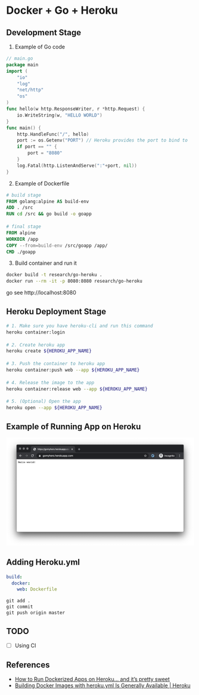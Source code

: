 # Docker + Go + Heroku
## Development Stage
1. Example of Go code

```go
// main.go
package main
import (
	"io"
	"log"
	"net/http"
	"os"
)
func hello(w http.ResponseWriter, r *http.Request) {
	io.WriteString(w, "HELLO WORLD")
}
func main() {
	http.HandleFunc("/", hello)
	port := os.Getenv("PORT") // Heroku provides the port to bind to
	if port == "" {
		port = "8080"
	}
	log.Fatal(http.ListenAndServe(":"+port, nil))
}
```

2. Example of Dockerfile
```dockerfile
# build stage
FROM golang:alpine AS build-env
ADD . /src
RUN cd /src && go build -o goapp

# final stage
FROM alpine
WORKDIR /app
COPY --from=build-env /src/goapp /app/
CMD ./goapp
```

3. Build container and run it
```bash
docker build -t research/go-heroku .
docker run --rm -it -p 8080:8080 research/go-heroku
```
go see http://localhost:8080

## Heroku Deployment Stage
```bash
# 1. Make sure you have heroku-cli and run this command 
heroku container:login

# 2. Create heroku app
heroku create ${HEROKU_APP_NAME} 

# 3. Push the container to heroku app
heroku container:push web --app ${HEROKU_APP_NAME}

# 4. Release the image to the app
heroku container:release web --app ${HEROKU_APP_NAME}	

# 5. (Optional) Open the app
heroku open --app ${HEROKU_APP_NAME}
```

## Example of Running App on Heroku
![](README/9EE2B7DF-6C07-4B5E-BD23-E7A77C0D3F64.png)

## Adding Heroku.yml
```yaml
build:
  docker:
    web: Dockerfile
```

```
git add .
git commit 
git push origin master
```

## TODO
- [ ] Using CI

## References
- [How to Run Dockerized Apps on Heroku… and it’s pretty sweet](https://medium.com/travis-on-docker/how-to-run-dockerized-apps-on-heroku-and-its-pretty-great-76e07e610e22)
- [Building Docker Images with heroku.yml Is Generally Available | Heroku](https://blog.heroku.com/build-docker-images-heroku-yml)







